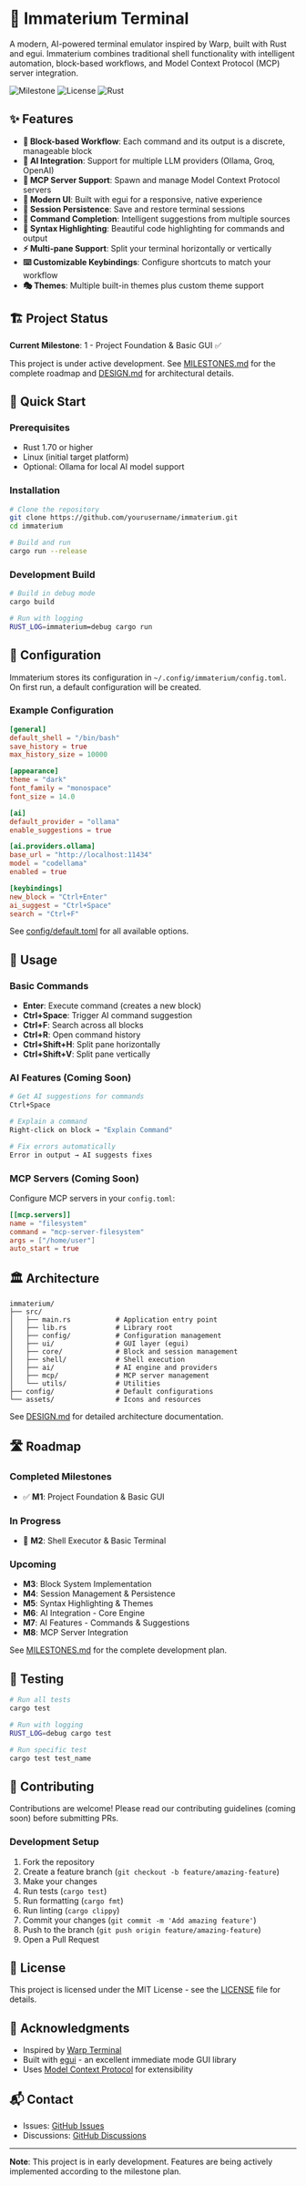 # 🚀 Immaterium Terminal

A modern, AI-powered terminal emulator inspired by Warp, built with Rust and egui. Immaterium combines traditional shell functionality with intelligent automation, block-based workflows, and Model Context Protocol (MCP) server integration.

![Milestone](https://img.shields.io/badge/Milestone-1-blue)
![License](https://img.shields.io/badge/license-MIT-green)
![Rust](https://img.shields.io/badge/rust-1.70%2B-orange)

## ✨ Features

- **🧱 Block-based Workflow**: Each command and its output is a discrete, manageable block
- **🤖 AI Integration**: Support for multiple LLM providers (Ollama, Groq, OpenAI)
- **🔌 MCP Server Support**: Spawn and manage Model Context Protocol servers
- **🎨 Modern UI**: Built with egui for a responsive, native experience
- **💾 Session Persistence**: Save and restore terminal sessions
- **🎯 Command Completion**: Intelligent suggestions from multiple sources
- **🌈 Syntax Highlighting**: Beautiful code highlighting for commands and output
- **⚡ Multi-pane Support**: Split your terminal horizontally or vertically
- **⌨️ Customizable Keybindings**: Configure shortcuts to match your workflow
- **🎭 Themes**: Multiple built-in themes plus custom theme support

## 🏗️ Project Status

**Current Milestone**: 1 - Project Foundation & Basic GUI ✅

This project is under active development. See [MILESTONES.md](MILESTONES.md) for the complete roadmap and [DESIGN.md](DESIGN.md) for architectural details.

## 🚀 Quick Start

### Prerequisites

- Rust 1.70 or higher
- Linux (initial target platform)
- Optional: Ollama for local AI model support

### Installation

```bash
# Clone the repository
git clone https://github.com/yourusername/immaterium.git
cd immaterium

# Build and run
cargo run --release
```

### Development Build

```bash
# Build in debug mode
cargo build

# Run with logging
RUST_LOG=immaterium=debug cargo run
```

## 📖 Configuration

Immaterium stores its configuration in `~/.config/immaterium/config.toml`. On first run, a default configuration will be created.

### Example Configuration

```toml
[general]
default_shell = "/bin/bash"
save_history = true
max_history_size = 10000

[appearance]
theme = "dark"
font_family = "monospace"
font_size = 14.0

[ai]
default_provider = "ollama"
enable_suggestions = true

[ai.providers.ollama]
base_url = "http://localhost:11434"
model = "codellama"
enabled = true

[keybindings]
new_block = "Ctrl+Enter"
ai_suggest = "Ctrl+Space"
search = "Ctrl+F"
```

See [config/default.toml](config/default.toml) for all available options.

## 🎯 Usage

### Basic Commands

- **Enter**: Execute command (creates a new block)
- **Ctrl+Space**: Trigger AI command suggestion
- **Ctrl+F**: Search across all blocks
- **Ctrl+R**: Open command history
- **Ctrl+Shift+H**: Split pane horizontally
- **Ctrl+Shift+V**: Split pane vertically

### AI Features (Coming Soon)

```bash
# Get AI suggestions for commands
Ctrl+Space

# Explain a command
Right-click on block → "Explain Command"

# Fix errors automatically
Error in output → AI suggests fixes
```

### MCP Servers (Coming Soon)

Configure MCP servers in your `config.toml`:

```toml
[[mcp.servers]]
name = "filesystem"
command = "mcp-server-filesystem"
args = ["/home/user"]
auto_start = true
```

## 🏛️ Architecture

```
immaterium/
├── src/
│   ├── main.rs           # Application entry point
│   ├── lib.rs            # Library root
│   ├── config/           # Configuration management
│   ├── ui/               # GUI layer (egui)
│   ├── core/             # Block and session management
│   ├── shell/            # Shell execution
│   ├── ai/               # AI engine and providers
│   ├── mcp/              # MCP server management
│   └── utils/            # Utilities
├── config/               # Default configurations
└── assets/               # Icons and resources
```

See [DESIGN.md](DESIGN.md) for detailed architecture documentation.

## 🛣️ Roadmap

### Completed Milestones

- ✅ **M1**: Project Foundation & Basic GUI

### In Progress

- 🚧 **M2**: Shell Executor & Basic Terminal

### Upcoming

- **M3**: Block System Implementation
- **M4**: Session Management & Persistence
- **M5**: Syntax Highlighting & Themes
- **M6**: AI Integration - Core Engine
- **M7**: AI Features - Commands & Suggestions
- **M8**: MCP Server Integration

See [MILESTONES.md](MILESTONES.md) for the complete development plan.

## 🧪 Testing

```bash
# Run all tests
cargo test

# Run with logging
RUST_LOG=debug cargo test

# Run specific test
cargo test test_name
```

## 🤝 Contributing

Contributions are welcome! Please read our contributing guidelines (coming soon) before submitting PRs.

### Development Setup

1. Fork the repository
2. Create a feature branch (`git checkout -b feature/amazing-feature`)
3. Make your changes
4. Run tests (`cargo test`)
5. Run formatting (`cargo fmt`)
6. Run linting (`cargo clippy`)
7. Commit your changes (`git commit -m 'Add amazing feature'`)
8. Push to the branch (`git push origin feature/amazing-feature`)
9. Open a Pull Request

## 📝 License

This project is licensed under the MIT License - see the [LICENSE](LICENSE) file for details.

## 🙏 Acknowledgments

- Inspired by [Warp Terminal](https://www.warp.dev/)
- Built with [egui](https://github.com/emilk/egui) - an excellent immediate mode GUI library
- Uses [Model Context Protocol](https://modelcontextprotocol.io/) for extensibility

## 📬 Contact

- Issues: [GitHub Issues](https://github.com/yourusername/immaterium/issues)
- Discussions: [GitHub Discussions](https://github.com/yourusername/immaterium/discussions)

---

**Note**: This project is in early development. Features are being actively implemented according to the milestone plan.
